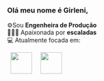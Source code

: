 ### Olá meu nome é Girleni,
⚙️Sou **Engenheira de Produção**    
🧗🏽‍♀️ Apaixonada por **escaladas**     
💻 Atualmente focada em:  
  <div display="inline">
  &nbsp;&nbsp;<img src="https://cdn.jsdelivr.net/gh/devicons/devicon/icons/python/python-original.svg" width="50" />&nbsp;&nbsp;
  &nbsp;&nbsp;<img src="https://cdn.jsdelivr.net/gh/devicons/devicon/icons/r/r-original.svg" width="50" />&nbsp;&nbsp;
</div>
   
